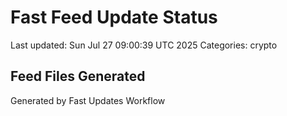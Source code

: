 # Fast Feed Update Status
Last updated: Sun Jul 27 09:00:39 UTC 2025
Categories: crypto

## Feed Files Generated

Generated by Fast Updates Workflow
